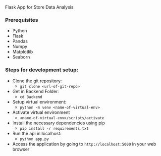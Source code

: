 Flask App for Store Data Analysis


### Prerequisites
* Python
* Flask
* Pandas
* Numpy
* Matplotlib
* Seaborn

### Steps for development setup:
* Clone the git repository:
  - `git clone <url-of-git-repo>`
* Get in Backend Folder:
  - `cd Backend`
* Setup virtual environment:
  - `python -m venv <name-of-virtual-env>`
* Activate virtual environment
  - `<name-of-virtual-env>/scripts/activate`
* Install the necessary dependencies using pip
  - `pip install -r requirements.txt`
* Run the api in localhost:
  - `python app.py`
* Access the application by going to `http://localhost:5000` in your web browser
